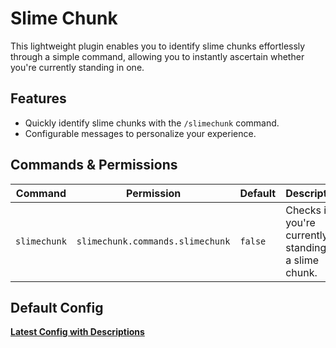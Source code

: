 # Slime Chunk
This lightweight plugin enables you to identify slime chunks effortlessly through a simple command, allowing you to instantly ascertain whether you're currently standing in one.

## Features
- Quickly identify slime chunks with the `/slimechunk` command.
- Configurable messages to personalize your experience.

## Commands & Permissions
| Command    | Permission                     | Default | Description |
|------------|--------------------------------|---------|-------------|
| `slimechunk` | `slimechunk.commands.slimechunk` | `false` |Checks if you're currently standing in a slime chunk.|

## Default Config
[**Latest Config with Descriptions**](https://taako.me)
